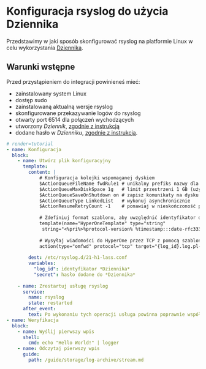 # Konfiguracja rsyslog do użycia Dziennika

Przedstawimy w jaki sposób skonfigurować rsyslog na platformie Linux w celu wykorzystania [Dziennika](/resource/storage/log-archive.md).

## Warunki wstępne

Przed przystąpieniem do integracji powinieneś mieć:

* zainstalowany system Linux
* dostęp sudo
* zainstalowaną aktualną wersje rsyslog
* skonfigurowane przekazywanie logów do rsyslog
* otwarty port 6514 dla połączeń wychodzących
* utworzony *Dziennik*, [zgodnie z instrukcją](/guide/storage/log-archive/creating.md)
* dodane hasło w *Dzienniku*, [zgodnie z instrukcją](/guide/storage/log-archive/add-password.md).

```yaml
# render=tutorial
- name: Konfiguracja
  block:
    - name: Utwórz plik konfiguracyjny
      template:
        content: | 
            # Konfiguracja kolejki wspomaganej dyskiem
            $ActionQueueFileName fwdRule1 # unikalny prefiks nazwy dla plików spool
            $ActionQueueMaxDiskSpace 1g   # limit przestrzeni 1 GB (używaj jak najwięcej)
            $ActionQueueSaveOnShutdown on # zapisz komunikaty na dysku podczas zamykania
            $ActionQueueType LinkedList   # wykonuj asynchronicznie
            $ActionResumeRetryCount -1    # ponawiaj w nieskończoność próby, jeśli host jest wyłączony
            
            # Zdefiniuj format szablonu, aby uwzględnić identyfikator dziennika i hasło
            template(name="HyperOneTemplate" type="string"
             string="<%pri%>%protocol-version% %timestamp:::date-rfc3339% %HOSTNAME% %app-name% %procid% %msgid% [{log_id}:{secret}@HyperOne tag=\"Rsyslog\"]%msg%\n")
            
            # Wysyłaj wiadomości do HyperOne przez TCP z pomocą szablonu.
            action(type="omfwd" protocol="tcp" target="{log_id}.log.pl-waw-1.hyperone.com" port="6514" template="HyperOneTemplate")
    
        dest: /etc/rsyslog.d/21-h1-lass.conf
        variables:
          "log_id": identyfikator *Dziennika*
          "secret": hasło dodane do *Dziennika*
    
    - name: Zrestartuj usługę rsyslog
      service:
        name: rsyslog
        state: restarted
      after_event:
        text: Po wykonaniu tych operacji usługa powinna poprawnie współdziałać.
- name: Weryfikacja
  block:
    - name: Wyślij pierwszy wpis  
      shell:
        cmd: echo "Hello World!" | logger
    - name: Odczytaj pierwszy wpis
      guide:
        path: /guide/storage/log-archive/stream.md
```